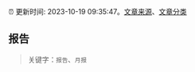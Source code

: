 :alarm_clock: 更新时间: 2023-10-19 09:35:47。[文章来源](/README.md)、[文章分类](/TAGS.md)

## 报告


> 关键字：`报告`、`月报`



